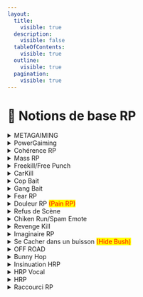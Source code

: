```yaml
---
layout:
  title:
    visible: true
  description:
    visible: false
  tableOfContents:
    visible: true
  outline:
    visible: true
  pagination:
    visible: true
---
```


# 📄 Notions de base RP

<details>

<summary>METAGAIMING</summary>

C'est le fait d'utiliser des informations obtenues en HRP en RP, donc d'utiliser des informations que votre personnage ne connaît pas quand vous le jouez. C'est interdit. _<mark style="color:red;">(Parler Discord c’est du MetaGaming)</mark>_

</details>

<details>

<summary>PowerGaiming</summary>

Continuer à rouler avec 3 pneus explosés, c'est certes possible sur GTA V, mais ça n'est pas très réaliste. Continuer à rouler tranquillement après 3 saltos et 10 tonneaux en voiture en retombant sur vos roues, c'est aussi du powergaming. Une moto sportive qui fait de l'offroad abusé ou qui prend des sauts, une moto qui saute de 10 mètres de haut, c'est aussi du powergaming. Les personnages ne sont pas superman, les véhicules _<mark style="color:red;">(par exemple)</mark>_ ne sont pas comme des armures d'Iron Man non plus.

</details>

<details>

<summary>Cohérence RP</summary>

Il est essentiel d’avoir une cohérence RP avec son personnage, son background, ses origines.

</details>

<details>

<summary>Mass RP</summary>

Los Santos est une ville de plusieurs centaines de milliers d'habitants. La police, ce n'est pas que 20 joueurs, mais des centaines d'officiers, par exemple. Des dizaines voire des centaines de véhicules similaires existent sur l'île et se ressemblent. Le Mass RP s'applique aussi aux véhicules.

Tenir compte des citoyens, de la police et des gangs dans la ville, reconnaître les zones dangereuses et considérer qu’il y a des groupes de personnes présentes à toutes heures.

</details>

<details>

<summary>Freekill/Free Punch</summary>

C’est le fait de tuer/taper sans raison et sans scène un autre personnage. C’est interdit sur le serveur.

</details>

<details>

<summary>CarKill</summary>

C’est le fait de tuer quelqu’un en le percutant volontairement avec un véhicule, C’est interdit sur le serveur. Vous pouvez éventuellement percuter volontairement une autre voiture dans un but RolePlay, mais pas quelqu’un à pied ou sur une moto.

</details>

<details>

<summary>Cop Bait</summary>

C’est le fait de provoquer la police dans le but d’être poursuivis/pris en chasse par la police. C’est aussi le fait de faire des aller-retour sur une arrestation de police pour divertir la police de leur objectif principal.

</details>

<details>

<summary>Gang Bait</summary>

C'est le fait de provoquer un gang autre en passant dans sa zone de quartier à plusieurs reprises, à bien différencier entre le Drive-By qui est soumis à la validation d'un staff illégal dans votre ticket.

</details>

<details>

<summary>Fear RP</summary>

Chaque personnage tient à sa vie. Il a peur de finir en prison et de voir sa vie ruinée (donc potentiellement peur de la police et de son action), peur de mourir, peur des personnes qui le menacent avec une arme à feu, etc.

</details>

<details>

<summary>Douleur RP <mark style="color:red;">(Pain RP)</mark></summary>

Lorsque votre personnage est blessé, il souffre. Personne n'est superman. Vous devez jouer le fait d'avoir mal et de ne pas pouvoir continuer à courir avec une jambe dans le plâtre.

</details>

<details>

<summary>Refus de Scène</summary>

Il est interdit de refuser de jouer une scène pour n’importe quelle raison. Si il y a un souci, merci de faire un report afin qu’un staff surveille la scène en cours. Il est de même interdit de vouloir être jail plutôt que de jouer une scène.

</details>

<details>

<summary>Chiken Run/Spam Emote</summary>

C’est le fait de courir en zigzag et dans tous les sens pour éviter des tirs. Mais aussi d’utiliser une Emote pour éviter des tirs/une scène/une action.

</details>

<details>

<summary>Revenge Kill</summary>

Le fait de tuer la même personne qui nous a tué juste avant.

</details>

<details>

<summary>Imaginaire RP</summary>

C’est le fait d’inventer des situations, d’imaginer certaines choses. Vous avez le droit d’inventer ce que vous voulez avec quelqu’un sous condition qu’il l’accepte de son plein gré.

</details>

<details>

<summary>Se Cacher dans un buisson <mark style="color:red;">(Hide Bush)</mark> </summary>

Ce terme désigne le fait de se cacher dans des buissons durant un GF, c’est strictement interdit de se cacher dans des buissons avant/pendant/après une fusillade. Cependant vous pouvez vous cacher dans un buisson si c’est pour une raison RolePlay _(Fuir une course poursuite à pied)_

</details>

<details>

<summary>OFF ROAD</summary>

Ce terme désigne le fait de rouler sur des montagnes ou en dehors de la route avec un véhicule non adapté. _(Super Sportive sur un chemin de terre par exemple)_

</details>

<details>

<summary>Bunny Hop</summary>

Ce terme désigne le fait de sauter en courant pour aller plus vite, c’est interdit.

</details>

<details>

<summary>Insinuation HRP</summary>

Les insinuations HRP sont strictement interdite, si vous avez quelque chose à dire à une personne concernant son comportement, sa manière de jouer ou elle même faites le en dehors du RP.

Les insinuations du genre “_on est 3 autour de toi tu lève pas tes mains_” “_oh mais ta pas mal toi ?_” etc sont strictement interdites.

</details>

<details>

<summary>HRP Vocal</summary>

Ce terme désigne le fait de parler hors RolePlay en jeu ou d’utiliser des termes incohérents/illogique.

</details>

<details>

<summary>HRP</summary>

Le Hors-Roleplay _(HRP)_ est tout ce qui n'est pas fait, dit ou appris en roleplay. Les informations apprises HRP ne peuvent pas être utilisées en jeu et en Roleplay. Évitez les phrases de type : Comment on sort son téléphone ? ou encore j’ai bug/crash ou encore, je vais appeler un modo/un papillon. Favorisez les phrases telles que :

Je trouve pas mon téléphone il a dû tomber au fond de mon sac / Envie pressante désolé /J’en toucherai un mot au gouv/J’ai sa carte vitale.

Exemple de mots/phrases qui sont interdites: “_je parle au Dieu_” “_je suis dans ma tête_” "_déchiré son visa_” “_il a pris un visa_” “_prend sa pointure_”.

</details>

<details>

<summary>Raccourci RP</summary>

Il est interdit d'accuser un citoyen habillé en jaune de faire partie du gang des Vagos. En d'autres termes, ne faites pas de raccourcis rapides puisqu'il faut toujours prendre en compte la diversité des possibilités.

</details>
